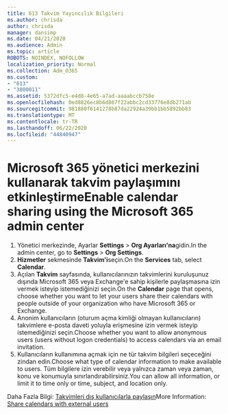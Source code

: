 ```yaml
---
title: 613 Takvim Yayıncılık Bilgileri
ms.author: chrisda
author: chrisda
manager: dansimp
ms.date: 04/21/2020
ms.audience: Admin
ms.topic: article
ROBOTS: NOINDEX, NOFOLLOW
localization_priority: Normal
ms.collection: Adm_O365
ms.custom:
- "613"
- "3800011"
ms.assetid: 5372dfc5-e4d8-4e65-a7ad-aaaabccb758e
ms.openlocfilehash: 0ed8826ec8b6d867f22abbc2cd33776e8db271ab
ms.sourcegitcommit: 981880f6141278b87da22924a39bb1bb5892bb83
ms.translationtype: MT
ms.contentlocale: tr-TR
ms.lasthandoff: 06/22/2020
ms.locfileid: "44840947"
---
```

# <a name="enable-calendar-sharing-using-the-microsoft-365-admin-center"></a><span data-ttu-id="e338b-102">Microsoft 365 yönetici merkezini kullanarak takvim paylaşımını etkinleştirme</span><span class="sxs-lookup"><span data-stu-id="e338b-102">Enable calendar sharing using the Microsoft 365 admin center</span></span>

1. <span data-ttu-id="e338b-103">Yönetici merkezinde, Ayarlar **Settings**   >   **Org Ayarları'na**gidin.</span><span class="sxs-lookup"><span data-stu-id="e338b-103">In the admin center, go to  **Settings**  >  **Org Settings**.</span></span>
2. <span data-ttu-id="e338b-104">**Hizmetler** sekmesinde **Takvim'i**seçin.</span><span class="sxs-lookup"><span data-stu-id="e338b-104">On the  **Services**  tab, select  **Calendar**.</span></span>
3. <span data-ttu-id="e338b-105">Açılan **Takvim** sayfasında, kullanıcılarınızın takvimlerini kuruluşunuz dışında Microsoft 365 veya Exchange'e sahip kişilerle paylaşmasına izin vermek isteyip istemediğinizi seçin.</span><span class="sxs-lookup"><span data-stu-id="e338b-105">On the  **Calendar**  page that opens, choose whether you want to let your users share their calendars with people outside of your organization who have Microsoft 365 or Exchange.</span></span>
4. <span data-ttu-id="e338b-106">Anonim kullanıcıların (oturum açma kimliği olmayan kullanıcıların) takvimlere e-posta daveti yoluyla erişmesine izin vermek isteyip istemediğinizi seçin.</span><span class="sxs-lookup"><span data-stu-id="e338b-106">Choose whether you want to allow anonymous users (users without logon credentials) to access calendars via an email invitation.</span></span>
5. <span data-ttu-id="e338b-107">Kullanıcıların kullanımına açmak için ne tür takvim bilgileri seçeceğini zindan edin.</span><span class="sxs-lookup"><span data-stu-id="e338b-107">Choose what type of calendar information to make available to users.</span></span> <span data-ttu-id="e338b-108">Tüm bilgilere izin verebilir veya yalnızca zaman veya zaman, konu ve konumuyla sınırlandırabilirsiniz.</span><span class="sxs-lookup"><span data-stu-id="e338b-108">You can allow all information, or limit it to time only or time, subject, and location only.</span></span>

<span data-ttu-id="e338b-109">Daha Fazla Bilgi: [Takvimleri dış kullanıcılarla paylaşın](https://docs.microsoft.com/microsoft-365/admin/manage/share-calendars-with-external-users)</span><span class="sxs-lookup"><span data-stu-id="e338b-109">More Information: [Share calendars with external users](https://docs.microsoft.com/microsoft-365/admin/manage/share-calendars-with-external-users)</span></span>
